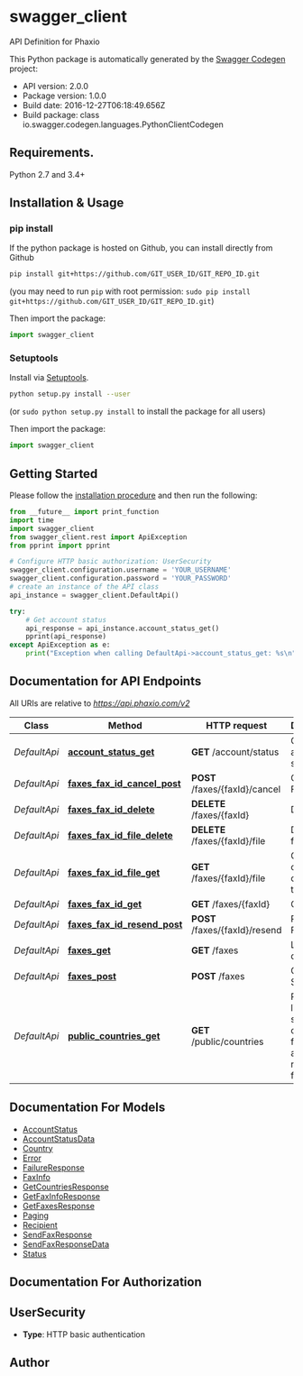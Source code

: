 # swagger_client
API Definition for Phaxio

This Python package is automatically generated by the [Swagger Codegen](https://github.com/swagger-api/swagger-codegen) project:

- API version: 2.0.0
- Package version: 1.0.0
- Build date: 2016-12-27T06:18:49.656Z
- Build package: class io.swagger.codegen.languages.PythonClientCodegen

## Requirements.

Python 2.7 and 3.4+

## Installation & Usage
### pip install

If the python package is hosted on Github, you can install directly from Github

```sh
pip install git+https://github.com/GIT_USER_ID/GIT_REPO_ID.git
```
(you may need to run `pip` with root permission: `sudo pip install git+https://github.com/GIT_USER_ID/GIT_REPO_ID.git`)

Then import the package:
```python
import swagger_client 
```

### Setuptools

Install via [Setuptools](http://pypi.python.org/pypi/setuptools).

```sh
python setup.py install --user
```
(or `sudo python setup.py install` to install the package for all users)

Then import the package:
```python
import swagger_client
```

## Getting Started

Please follow the [installation procedure](#installation--usage) and then run the following:

```python
from __future__ import print_function
import time
import swagger_client
from swagger_client.rest import ApiException
from pprint import pprint

# Configure HTTP basic authorization: UserSecurity
swagger_client.configuration.username = 'YOUR_USERNAME'
swagger_client.configuration.password = 'YOUR_PASSWORD'
# create an instance of the API class
api_instance = swagger_client.DefaultApi()

try:
    # Get account status
    api_response = api_instance.account_status_get()
    pprint(api_response)
except ApiException as e:
    print("Exception when calling DefaultApi->account_status_get: %s\n" % e)

```

## Documentation for API Endpoints

All URIs are relative to *https://api.phaxio.com/v2*

Class | Method | HTTP request | Description
------------ | ------------- | ------------- | -------------
*DefaultApi* | [**account_status_get**](docs/DefaultApi.md#account_status_get) | **GET** /account/status | Get account status
*DefaultApi* | [**faxes_fax_id_cancel_post**](docs/DefaultApi.md#faxes_fax_id_cancel_post) | **POST** /faxes/{faxId}/cancel | Cancel a Fax
*DefaultApi* | [**faxes_fax_id_delete**](docs/DefaultApi.md#faxes_fax_id_delete) | **DELETE** /faxes/{faxId} | Delete a fax
*DefaultApi* | [**faxes_fax_id_file_delete**](docs/DefaultApi.md#faxes_fax_id_file_delete) | **DELETE** /faxes/{faxId}/file | Delete a fax file
*DefaultApi* | [**faxes_fax_id_file_get**](docs/DefaultApi.md#faxes_fax_id_file_get) | **GET** /faxes/{faxId}/file | Get fax content file or thumbnail
*DefaultApi* | [**faxes_fax_id_get**](docs/DefaultApi.md#faxes_fax_id_get) | **GET** /faxes/{faxId} | Get Fax
*DefaultApi* | [**faxes_fax_id_resend_post**](docs/DefaultApi.md#faxes_fax_id_resend_post) | **POST** /faxes/{faxId}/resend | Resend a Fax
*DefaultApi* | [**faxes_get**](docs/DefaultApi.md#faxes_get) | **GET** /faxes | List faxes in date range
*DefaultApi* | [**faxes_post**](docs/DefaultApi.md#faxes_post) | **POST** /faxes | Create and Send a Fax
*DefaultApi* | [**public_countries_get**](docs/DefaultApi.md#public_countries_get) | **GET** /public/countries | Returns a list of supported countries for sending and receiving faxes


## Documentation For Models

 - [AccountStatus](docs/AccountStatus.md)
 - [AccountStatusData](docs/AccountStatusData.md)
 - [Country](docs/Country.md)
 - [Error](docs/Error.md)
 - [FailureResponse](docs/FailureResponse.md)
 - [FaxInfo](docs/FaxInfo.md)
 - [GetCountriesResponse](docs/GetCountriesResponse.md)
 - [GetFaxInfoResponse](docs/GetFaxInfoResponse.md)
 - [GetFaxesResponse](docs/GetFaxesResponse.md)
 - [Paging](docs/Paging.md)
 - [Recipient](docs/Recipient.md)
 - [SendFaxResponse](docs/SendFaxResponse.md)
 - [SendFaxResponseData](docs/SendFaxResponseData.md)
 - [Status](docs/Status.md)


## Documentation For Authorization


## UserSecurity

- **Type**: HTTP basic authentication


## Author



